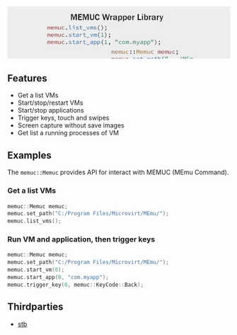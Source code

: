 ![splash](splash.png)

## Features
- Get a list VMs
- Start/stop/restart VMs
- Start/stop applications
- Trigger keys, touch and swipes
- Screen capture without save images
- Get list a running processes of VM

## Examples

The ```memuc::Memuc``` provides API for interact with MEMUC (MEmu Command).

### Get a list VMs

```c
memuc::Memuc memuc;
memuc.set_path("C:/Program Files/Microvirt/MEmu/");
memuc.list_vms();
```

### Run VM and application, then trigger keys

```c
memuc::Memuc memuc;
memuc.set_path("C:/Program Files/Microvirt/MEmu/");
memuc.start_vm(0);
memuc.start_app(0, "com.myapp");
memuc.trigger_key(0, memuc::KeyCode::Back);
```

## Thirdparties

- [stb](https://github.com/nothings/stb)

